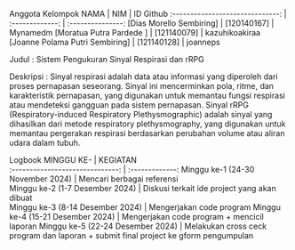 Anggota Kelompok
NAMA                             | NIM             | ID Github
:------------------------------: | :-------------: | :---------------:
[Dias Morello Sembiring]         | [120140167]     | Mynamedm
[Moratua Putra Pardede ]         | [121140079]     | kazuhikoakiraa
[Joanne Polama Putri Sembiring]  | [121140128]     | joanneps


Judul : Sistem Pengukuran Sinyal Respirasi dan rRPG

Deskripsi : Sinyal respirasi adalah data atau informasi yang diperoleh dari proses pernapasan seseorang. Sinyal ini mencerminkan pola, ritme, dan karakteristik pernapasan, yang digunakan untuk memantau fungsi respirasi atau mendeteksi gangguan pada sistem pernapasan.
Sinyal rRPG (Respiratory-induced Respiratory Plethysmographic) adalah sinyal yang dihasilkan dari metode respiratory plethysmography, yang digunakan untuk memantau pergerakan respirasi berdasarkan perubahan volume atau aliran udara dalam tubuh.


Logbook
MINGGU KE-                         | KEGIATAN            
:------------------------------:   | :-------------: 
Minggu ke-1 (24-30 November 2024)  | Mencari berbagai referensi   
Minggu ke-2 (1-7 Desember 2024)    | Diskusi terkait ide project yang akan dibuat   
Minggu ke-3 (8-14 Desember 2024)   | Mengerjakan code program 
Minggu ke-4 (15-21 Desember 2024)  | Mengerjakan code program + mencicil laporan
Minggu ke-5 (22-24 Desember 2024)  | Melakukan cross ceck program dan laporan + submit final project ke gform pengumpulan
